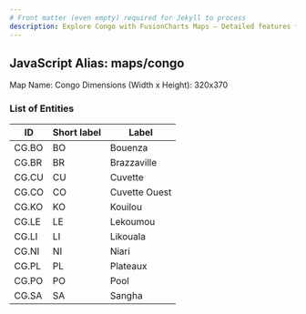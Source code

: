 ```yaml
---
# Front matter (even empty) required for Jekyll to process
description: Explore Congo with FusionCharts Maps – Detailed features for seamless integration. Try now & enhance your data visualization today! 
---
```


## JavaScript Alias: maps/congo

Map Name: Congo
Dimensions (Width x Height): 320x370





### List of Entities

ID | Short label | Label
---|---|---|
CG.BO|BO|Bouenza
CG.BR|BR|Brazzaville
CG.CU|CU|Cuvette
CG.CO|CO|Cuvette Ouest
CG.KO|KO|Kouilou
CG.LE|LE|Lekoumou
CG.LI|LI|Likouala
CG.NI|NI|Niari
CG.PL|PL|Plateaux
CG.PO|PO|Pool
CG.SA|SA|Sangha

